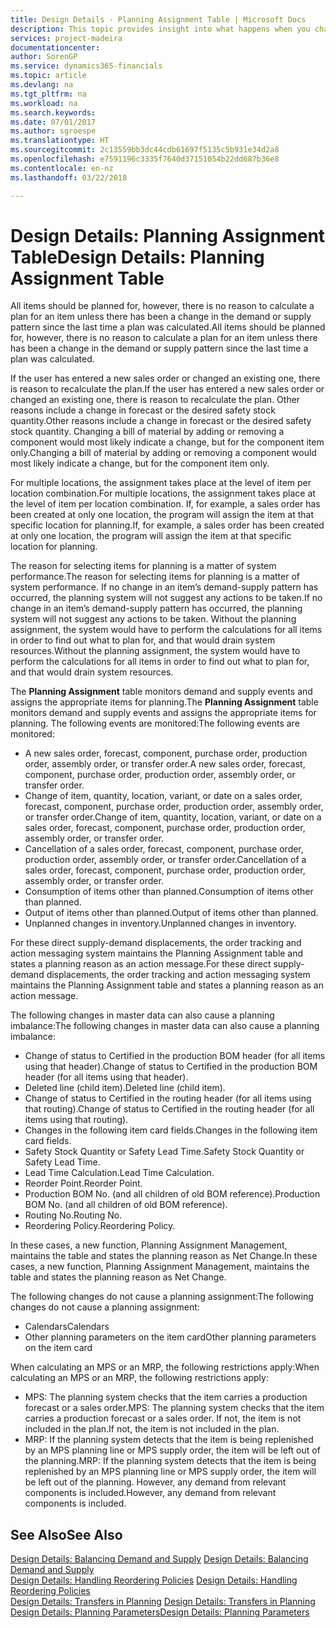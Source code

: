 ```yaml
---
title: Design Details - Planning Assignment Table | Microsoft Docs
description: This topic provides insight into what happens when you change how you plan for an item.
services: project-madeira
documentationcenter: 
author: SorenGP
ms.service: dynamics365-financials
ms.topic: article
ms.devlang: na
ms.tgt_pltfrm: na
ms.workload: na
ms.search.keywords: 
ms.date: 07/01/2017
ms.author: sgroespe
ms.translationtype: HT
ms.sourcegitcommit: 2c13559bb3dc44cdb61697f5135c5b931e34d2a8
ms.openlocfilehash: e7591196c3335f7640d37151054b22dd687b36e8
ms.contentlocale: en-nz
ms.lasthandoff: 03/22/2018

---
```

# <a name="design-details-planning-assignment-table"></a><span data-ttu-id="b3460-103">Design Details: Planning Assignment Table</span><span class="sxs-lookup"><span data-stu-id="b3460-103">Design Details: Planning Assignment Table</span></span>
<span data-ttu-id="b3460-104">All items should be planned for, however, there is no reason to calculate a plan for an item unless there has been a change in the demand or supply pattern since the last time a plan was calculated.</span><span class="sxs-lookup"><span data-stu-id="b3460-104">All items should be planned for, however, there is no reason to calculate a plan for an item unless there has been a change in the demand or supply pattern since the last time a plan was calculated.</span></span>  
  
<span data-ttu-id="b3460-105">If the user has entered a new sales order or changed an existing one, there is reason to recalculate the plan.</span><span class="sxs-lookup"><span data-stu-id="b3460-105">If the user has entered a new sales order or changed an existing one, there is reason to recalculate the plan.</span></span> <span data-ttu-id="b3460-106">Other reasons include a change in forecast or the desired safety stock quantity.</span><span class="sxs-lookup"><span data-stu-id="b3460-106">Other reasons include a change in forecast or the desired safety stock quantity.</span></span> <span data-ttu-id="b3460-107">Changing a bill of material by adding or removing a component would most likely indicate a change, but for the component item only.</span><span class="sxs-lookup"><span data-stu-id="b3460-107">Changing a bill of material by adding or removing a component would most likely indicate a change, but for the component item only.</span></span>  
  
<span data-ttu-id="b3460-108">For multiple locations, the assignment takes place at the level of item per location combination.</span><span class="sxs-lookup"><span data-stu-id="b3460-108">For multiple locations, the assignment takes place at the level of item per location combination.</span></span> <span data-ttu-id="b3460-109">If, for example, a sales order has been created at only one location, the program will assign the item at that specific location for planning.</span><span class="sxs-lookup"><span data-stu-id="b3460-109">If, for example, a sales order has been created at only one location, the program will assign the item at that specific location for planning.</span></span>  
  
<span data-ttu-id="b3460-110">The reason for selecting items for planning is a matter of system performance.</span><span class="sxs-lookup"><span data-stu-id="b3460-110">The reason for selecting items for planning is a matter of system performance.</span></span> <span data-ttu-id="b3460-111">If no change in an item’s demand-supply pattern has occurred, the planning system will not suggest any actions to be taken.</span><span class="sxs-lookup"><span data-stu-id="b3460-111">If no change in an item’s demand-supply pattern has occurred, the planning system will not suggest any actions to be taken.</span></span> <span data-ttu-id="b3460-112">Without the planning assignment, the system would have to perform the calculations for all items in order to find out what to plan for, and that would drain system resources.</span><span class="sxs-lookup"><span data-stu-id="b3460-112">Without the planning assignment, the system would have to perform the calculations for all items in order to find out what to plan for, and that would drain system resources.</span></span>  
  
<span data-ttu-id="b3460-113">The **Planning Assignment** table monitors demand and supply events and assigns the appropriate items for planning.</span><span class="sxs-lookup"><span data-stu-id="b3460-113">The **Planning Assignment** table monitors demand and supply events and assigns the appropriate items for planning.</span></span> <span data-ttu-id="b3460-114">The following events are monitored:</span><span class="sxs-lookup"><span data-stu-id="b3460-114">The following events are monitored:</span></span>  
  
* <span data-ttu-id="b3460-115">A new sales order, forecast, component, purchase order, production order, assembly order, or transfer order.</span><span class="sxs-lookup"><span data-stu-id="b3460-115">A new sales order, forecast, component, purchase order, production order, assembly order, or transfer order.</span></span>  
* <span data-ttu-id="b3460-116">Change of item, quantity, location, variant, or date on a sales order, forecast, component, purchase order, production order, assembly order, or transfer order.</span><span class="sxs-lookup"><span data-stu-id="b3460-116">Change of item, quantity, location, variant, or date on a sales order, forecast, component, purchase order, production order, assembly order, or transfer order.</span></span>  
* <span data-ttu-id="b3460-117">Cancellation of a sales order, forecast, component, purchase order, production order, assembly order, or transfer order.</span><span class="sxs-lookup"><span data-stu-id="b3460-117">Cancellation of a sales order, forecast, component, purchase order, production order, assembly order, or transfer order.</span></span>  
* <span data-ttu-id="b3460-118">Consumption of items other than planned.</span><span class="sxs-lookup"><span data-stu-id="b3460-118">Consumption of items other than planned.</span></span>  
* <span data-ttu-id="b3460-119">Output of items other than planned.</span><span class="sxs-lookup"><span data-stu-id="b3460-119">Output of items other than planned.</span></span>  
* <span data-ttu-id="b3460-120">Unplanned changes in inventory.</span><span class="sxs-lookup"><span data-stu-id="b3460-120">Unplanned changes in inventory.</span></span>  
  
<span data-ttu-id="b3460-121">For these direct supply-demand displacements, the order tracking and action messaging system maintains the Planning Assignment table and states a planning reason as an action message.</span><span class="sxs-lookup"><span data-stu-id="b3460-121">For these direct supply-demand displacements, the order tracking and action messaging system maintains the Planning Assignment table and states a planning reason as an action message.</span></span>  
  
<span data-ttu-id="b3460-122">The following changes in master data can also cause a planning imbalance:</span><span class="sxs-lookup"><span data-stu-id="b3460-122">The following changes in master data can also cause a planning imbalance:</span></span>  
  
* <span data-ttu-id="b3460-123">Change of status to Certified in the production BOM header (for all items using that header).</span><span class="sxs-lookup"><span data-stu-id="b3460-123">Change of status to Certified in the production BOM header (for all items using that header).</span></span>  
* <span data-ttu-id="b3460-124">Deleted line (child item).</span><span class="sxs-lookup"><span data-stu-id="b3460-124">Deleted line (child item).</span></span>  
* <span data-ttu-id="b3460-125">Change of status to Certified in the routing header (for all items using that routing).</span><span class="sxs-lookup"><span data-stu-id="b3460-125">Change of status to Certified in the routing header (for all items using that routing).</span></span>  
* <span data-ttu-id="b3460-126">Changes in the following item card fields.</span><span class="sxs-lookup"><span data-stu-id="b3460-126">Changes in the following item card fields.</span></span>  
* <span data-ttu-id="b3460-127">Safety Stock Quantity or Safety Lead Time.</span><span class="sxs-lookup"><span data-stu-id="b3460-127">Safety Stock Quantity or Safety Lead Time.</span></span>  
* <span data-ttu-id="b3460-128">Lead Time Calculation.</span><span class="sxs-lookup"><span data-stu-id="b3460-128">Lead Time Calculation.</span></span>  
* <span data-ttu-id="b3460-129">Reorder Point.</span><span class="sxs-lookup"><span data-stu-id="b3460-129">Reorder Point.</span></span>  
* <span data-ttu-id="b3460-130">Production BOM No. (and all children of old BOM reference).</span><span class="sxs-lookup"><span data-stu-id="b3460-130">Production BOM No. (and all children of old BOM reference).</span></span>  
* <span data-ttu-id="b3460-131">Routing No.</span><span class="sxs-lookup"><span data-stu-id="b3460-131">Routing No.</span></span>  
* <span data-ttu-id="b3460-132">Reordering Policy.</span><span class="sxs-lookup"><span data-stu-id="b3460-132">Reordering Policy.</span></span>  
  
<span data-ttu-id="b3460-133">In these cases, a new function, Planning Assignment Management, maintains the table and states the planning reason as Net Change.</span><span class="sxs-lookup"><span data-stu-id="b3460-133">In these cases, a new function, Planning Assignment Management, maintains the table and states the planning reason as Net Change.</span></span>  
  
<span data-ttu-id="b3460-134">The following changes do not cause a planning assignment:</span><span class="sxs-lookup"><span data-stu-id="b3460-134">The following changes do not cause a planning assignment:</span></span>  
  
* <span data-ttu-id="b3460-135">Calendars</span><span class="sxs-lookup"><span data-stu-id="b3460-135">Calendars</span></span>  
* <span data-ttu-id="b3460-136">Other planning parameters on the item card</span><span class="sxs-lookup"><span data-stu-id="b3460-136">Other planning parameters on the item card</span></span>  
  
<span data-ttu-id="b3460-137">When calculating an MPS or an MRP, the following restrictions apply:</span><span class="sxs-lookup"><span data-stu-id="b3460-137">When calculating an MPS or an MRP, the following restrictions apply:</span></span>  
  
* <span data-ttu-id="b3460-138">MPS: The planning system checks that the item carries a production forecast or a sales order.</span><span class="sxs-lookup"><span data-stu-id="b3460-138">MPS: The planning system checks that the item carries a production forecast or a sales order.</span></span> <span data-ttu-id="b3460-139">If not, the item is not included in the plan.</span><span class="sxs-lookup"><span data-stu-id="b3460-139">If not, the item is not included in the plan.</span></span>  
* <span data-ttu-id="b3460-140">MRP: If the planning system detects that the item is being replenished by an MPS planning line or MPS supply order, the item will be left out of the planning.</span><span class="sxs-lookup"><span data-stu-id="b3460-140">MRP: If the planning system detects that the item is being replenished by an MPS planning line or MPS supply order, the item will be left out of the planning.</span></span> <span data-ttu-id="b3460-141">However, any demand from relevant components is included.</span><span class="sxs-lookup"><span data-stu-id="b3460-141">However, any demand from relevant components is included.</span></span>  
  
## <a name="see-also"></a><span data-ttu-id="b3460-142">See Also</span><span class="sxs-lookup"><span data-stu-id="b3460-142">See Also</span></span>  
<span data-ttu-id="b3460-143">[Design Details: Balancing Demand and Supply](design-details-balancing-demand-and-supply.md) </span><span class="sxs-lookup"><span data-stu-id="b3460-143">[Design Details: Balancing Demand and Supply](design-details-balancing-demand-and-supply.md) </span></span>  
<span data-ttu-id="b3460-144">[Design Details: Handling Reordering Policies](design-details-handling-reordering-policies.md) </span><span class="sxs-lookup"><span data-stu-id="b3460-144">[Design Details: Handling Reordering Policies](design-details-handling-reordering-policies.md) </span></span>  
<span data-ttu-id="b3460-145">[Design Details: Transfers in Planning](design-details-transfers-in-planning.md) </span><span class="sxs-lookup"><span data-stu-id="b3460-145">[Design Details: Transfers in Planning](design-details-transfers-in-planning.md) </span></span>  
[<span data-ttu-id="b3460-146">Design Details: Planning Parameters</span><span class="sxs-lookup"><span data-stu-id="b3460-146">Design Details: Planning Parameters</span></span>](design-details-planning-parameters.md)  

